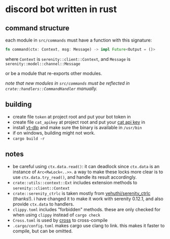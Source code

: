 # discord bot written in rust

## command structure
each module in `src/commands` must have a function with this signature:

```rust
fn command(ctx: Context, msg: Message) -> impl Future<Output = ()>
```
where `Context` is `serenity::client::Context`, and `Message` is `serenity::model::channel::Message`

or be a module that re-exports other modules.

*note that new modules in `src/commands` must be reflected in `crate::handlers::CommandHandler` manually.*

## building
- create file `token` at project root and put your bot token in
- create file `cat_apikey` at project root and put your [cat api key](https://thecatapi.com) in
- install [yt-dlp](https://github.com/yt-dlp/yt-dlp/) and make sure the binary is available in `/usr/bin`
- if on windows, building might not work.
- `cargo build -r`

## notes
- be careful using `ctx.data.read()`: it can deadlock since `ctx.data` is an instance of `Arc<RwLock<..>>`. a way to make these locks more clear is to use `ctx.data.try_read()`, and handle its result accordingly.
- `crate::utils::context::Ext` includes extension methods to `serenity::client::Context`
- `crate::serenity_ctrlc` is taken mostly from [yehuthi/serenity_ctrlc](https://github.com/yehuthi/serenity_ctrlc/) (thanks!). i have changed it to make it work with serenity 0.12.1, and also provide `ctx.data` to handlers.
- `clippy.toml` includes "forbidden" methods. these are only checked for when using `clippy` instead of `cargo check`
- `Cross.toml` is used by [cross](https://github.com/cross-rs/cross/) to cross-compile
- `.cargo/config.toml` makes cargo use clang to link. this makes it faster to compile, but can be omitted.
